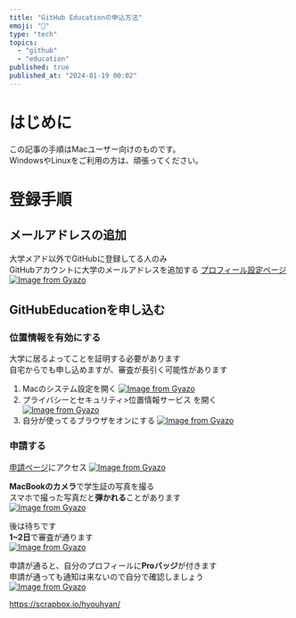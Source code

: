 ```yaml
---
title: "GitHub Educationの申込方法"
emoji: "🤖"
type: "tech"
topics:
  - "github"
  - "education"
published: true
published_at: "2024-01-19 00:02"
---
```


# はじめに
この記事の手順はMacユーザー向けのものです。  
WindowsやLinuxをご利用の方は、頑張ってください。

# 登録手順
## メールアドレスの追加
大学メアド以外でGitHubに登録してる人のみ  
GitHubアカウントに大学のメールアドレスを追加する
[プロフィール設定ページ](https://github.com/settings/emails)
[![Image from Gyazo](https://i.gyazo.com/f0fc403a738f1c2da5396187d4e81003.png)](https://gyazo.com/f0fc403a738f1c2da5396187d4e81003)

## GitHubEducationを申し込む
### 位置情報を有効にする
大学に居るよってことを証明する必要があります  
自宅からでも申し込めますが、審査が長引く可能性があります
1. Macのシステム設定を開く
[![Image from Gyazo](https://i.gyazo.com/dcef62ef25cfb47e1a523532e9253bef.png)](https://gyazo.com/dcef62ef25cfb47e1a523532e9253bef)
2. プライバシーとセキュリティ>位置情報サービス を開く
[![Image from Gyazo](https://i.gyazo.com/210212d1eb65b78185f63b38432d5b3b.png)](https://gyazo.com/210212d1eb65b78185f63b38432d5b3b)
3. 自分が使ってるブラウザをオンにする
[![Image from Gyazo](https://i.gyazo.com/9162aae9b7be15c827d88ea565e5db12.png)](https://gyazo.com/9162aae9b7be15c827d88ea565e5db12)

### 申請する
[申請ページ](https://education.github.com/discount_requests/application)にアクセス
[![Image from Gyazo](https://i.gyazo.com/d05d3f8fb51ef44df749d89dda1e1484.jpg)](https://gyazo.com/d05d3f8fb51ef44df749d89dda1e1484)

**MacBookのカメラ**で学生証の写真を撮る  
スマホで撮った写真だと**弾かれる**ことがあります  
[![Image from Gyazo](https://i.gyazo.com/3bea97e462d6920a6e6fee99374c167f.png)](https://gyazo.com/3bea97e462d6920a6e6fee99374c167f)  

後は待ちです  
**1~2日**で審査が通ります  
[![Image from Gyazo](https://i.gyazo.com/91b96df3e4dd07a96e2741832d3343bd.png)](https://gyazo.com/91b96df3e4dd07a96e2741832d3343bd)

申請が通ると、自分のプロフィールに**Proバッジ**が付きます  
申請が通っても通知は来ないので自分で確認しましょう  
[![Image from Gyazo](https://i.gyazo.com/4cc3abfb8d076a68a8c0c698277eb9e0.png)](https://gyazo.com/4cc3abfb8d076a68a8c0c698277eb9e0)



https://scrapbox.io/hyouhyan/